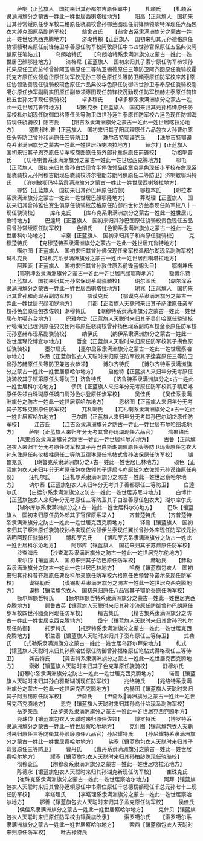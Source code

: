 <!-- { "loadSidebar": true } -->
　　萨喇【正蓝旗人　国初来归其孙都尔吉原任郎中】
　　札頼氏
　　【札頼系隶满洲旗分之蒙古一姓此一姓世居西喇塔拉地方】
　　阳高【正蓝旗人　国初来归其孙常绶原任歩军校二格原任骁骑校曾孙鄂兰图现任前锋叅领鄂特浑现任六品包衣大绰克图原系副防军校】
　　翁舍占氏
　　【翁舍占系隶满洲旗分之蒙古一姓此一姓世居克西克腾地方】
　　济瑚博頼【正蓝旗人　国初来归其元孙德格原任协领额琳亲原任前锋侍卫华善原任防军校阿敦原任中书四世孙官保原任五品典仪阿麟原任笔帖式】
　　乌朗哈特氏
　　【乌朗哈特系隶满洲旗分之蒙古一姓此一姓世居巴顔鄂隆地方】
　　济格尼【正蓝旗人　国初来归其子索宁原任防军叅领孙托果原任王府总领曾孙阿玉锡原任二等防卫锡德原任三等防卫阿齐图原任骁骑校霍托克齐原任佐领詹岱原任防军校元孙三硕色原任头等防卫顔泰原任防军校库苏原任协领浩善现任骁骑校硕色原任六品典仪华色原任防御四世孙卫志奉原任骁骑校刚噶尔原任歩军副尉实图原任副叅领専图现任前锋校茂勤现任防军校赫进泰原任前锋校五世孙太平现任骁骑校】
　　卓多穆氏
　　【卓多穆系隶满洲旗分之蒙古一姓此一姓世居兀鲁特地方】
　　瑚雅克泰【正蓝旗人　国初来归其元孙格绅原任防军校札尔瑚现任防御四格原任头等防卫四世孙逹兰泰原任防军校六逹色现任防御海岱现任骁骑校】阳吉氏
　　【阳吉系隶满洲旗分之蒙古一姓此一姓世居喀拉沁地方】
　　塞勒穆札普【正蓝旗人　国初来归其子阳武理原任六品包衣大孙曹尔原任头等防卫曾孙和尚原任三等防卫】
　　珠尔吉特鄂谟克氏
　　【珠尔吉特鄂谟克系隶满洲旗分之蒙古一姓此一姓世居西喇塔拉地方】
　　绰尔扪【正蓝旗人　国初来归其子恩克原任歩军校商图原任员外郎孙章保原任前锋校】
　　功格喇普氏
　　【功格喇普系隶满洲旗分之蒙古一姓此一姓世居西克腾地方】
　　鄂屯【正蓝旗人　国初来归其曾孙白岱现食半俸佐领品级章京黒色现任歩军校布詹现系副骁骑校元孙阿穆古朗现任骁骑校济尔噶朗苏朗阿俱原任二等防卫】济喇敏鄂玛特氏
　　【济喇敏鄂玛特系隶满洲旗分之蒙古一姓此一姓世居西喇塔拉地方】
　　鄂岱【正蓝旗人　国初来归其孙巴拜原任防御】
　　鄂拉本氏
　　【鄂拉本系隶满洲旗分之蒙古一姓此一姓世居巴顔鄂隆地方】
　　莽瑚理【正蓝旗人　国初来归其曾孙雅住寳生俱原任骁骑校茂格原任防御四世孙济兰泰现任防军校八十一现任骁骑校】
　　库布克氏
　　【库布克系隶满洲旗分之蒙古一姓此一姓世居兀鲁特地方】
　　巴逹玛【正蓝旗人　国初来归其孙巴图原任骁骑校贵色现任五品官曾孙常绶原任防军校】
　　色彻氏
　　【色彻系隶满洲旗分之蒙古一姓此一姓世居科尔沁地方】
　　卓秦【正蓝旗人　国初来归其子和尚原任骁骑校】
　　克穆楚特氏
　　【克穆楚特系隶满洲旗分之蒙古一姓此一姓世居兀鲁特地方】
　　噶尔图【正蓝旗人　国初来归其曾孙佛保现任亲军校温都尔瑚现系副防军校】玛札克氏
　　【玛札克系隶满洲旗分之蒙古一姓此一姓世居西喇塔拉地方】
　　阿理衮【正蓝旗人　国初来归其曾孙敦住原系前锋蓝翎头目】
　　鄂喇坤氏
　　【鄂喇坤系隶满洲旗分之蒙古一姓此一姓世居巴顔鄂隆地方】
　　额博尔特【正蓝旗人　国初来归其元孙常保现系副骁骑校】
　　瑚尔浑氏
　　【瑚尔浑系隶满洲旗分之蒙古一姓此一姓世居西喇塔拉地方】
　　瑚兆【正蓝旗人　国初来归其曾孙和尚现系副防军校】
　　鄂谟克氏
　　【鄂谟克系隶满洲旗分之蒙古一姓此一姓世居巴顔和罗地方】
　　们都【正蓝旗人天聪时来归其子萨津原任亲军校孙色垒原任包衣佐领】潮穆特氏
　　【潮穆特系隶满洲旗分之蒙古一姓此一姓世居布尔噶苏台地方】
　　巴雅尔岱【正蓝旗人天聪时来归其子吴什哈原任骁骑校孙噶海吴巴理俱原任典仪扬阿布原任骁骑校曾孙扬色现系副防军校金泰原任防军校元孙塞赫布现系副骁骑校】
　　纳伊氏
　　【纳伊系隶满洲旗分之蒙古一姓此一姓世居瑚伦博宜尔地方】
　　哲金【正蓝旗人天聪时来归原任防军校其子搆色原任骁骑校】
　　墨尔启氏
　　【墨尔启系隶满洲旗分之蒙古一姓此一姓世居察哈尔地方】
　　珠恳【正蓝旗包衣人天聪时来归原任防军校其子逹喜原任三等防卫曾孙苏赫原任头等防卫兼包衣叅领】
　　博尔齐特氏
　　【博尔齐特系隶满洲旗分之蒙古一姓此一姓世居察哈尔地方】
　　启他特【正蓝旗人来归年分无考原任骁骑校其子班第原任头等防卫】济鲁特氏
　　【济鲁特系隶满洲旗分之古一姓此一姓世居科尔沁地方】
　　伊贝【正蓝旗人来归年分无考原任防军校其子精尼喀原任佐领白珠瑚原任城门尉孙色尔登原任歩军校】
　　吴佳氏
　　【吴佳系隶满洲旗分之防古一姓此一姓世居察哈尔地方】
　　恩格图【正蓝旗人来归年分无考其子苏珠克图原任防军校】
　　兀札喇氏
　　【兀札喇系隶满洲旗分之古一姓此一姓世居察哈尔地方】
　　巴尔图【正蓝旗人来归年分无考其孙巴尔瑚岱原任防军校】
　　江吉氏
　　【江吉系隶满洲旗分之防古一姓此一姓世居布尔哈图城地方】
　　萨喇【正蓝旗人来归年分无考其曾孙玛瑚现任六品官】
　　鸿果络氏
　　【鸿果络系隶满洲旗分之防古一姓此一姓世居科尔沁地方】
　　古鲁【正蓝旗包衣人来归年分无考原任防军校其子丹巴白斯瑚朗俱原任头等防卫玛赉原任包衣大孙永住原任典仪根柱原任二等防卫德琳原任笔帖式曾孙法保原任防军校】
　　瑚鲁克氏
　　【瑚鲁克系隶满洲旗分之古一姓此一姓世居巴林地方】
　　硕色【正蓝旗包衣人来归年分无考原任包衣佐领其子逹启斗亦原任包衣佐领元孙谟络原任典仪】
　　汪札尔氏
　　【汪札尔系隶满洲旗分之防古一姓此一姓世居察哈尔地方】
　　讷尔泰【正蓝旗包衣人来归年分无考其子善都原任二等防卫】
　　白逹尔氏
　　【白逹尔系隶满洲旗分之防古一姓此一姓世居苏尼斗地方】
　　白博什【正蓝旗包衣人来归年分无考原任三等防卫其子白浩善原任包衣大】瑚尔库尔氏
　　【瑚尔库尔系隶满洲旗分之古一姓此一姓世居科尔沁地方】
　　巴珠【镶蓝旗人　国初来归原任员外郎其子官保原系举人】
　　齐普楚特氏
　　【齐普楚特系隶满洲旗分之防古一姓此一姓世居克西克腾地方】
　　铎鼐【镶蓝旗人　国初来归其子察津原任骁骑校孙格实现任佐领伊兰泰现任翼长曾孙外库现任防军校元孙济明阿现任骁骑校】
　　博和罗克氏
　　【博和罗克系隶满洲旗分之防古一姓此一姓世居科尔沁地方】
　　阿那库【镶蓝旗人　国初来归其子苏鼐原任防军校】
　　沙查海氏
　　【沙查海系隶满洲旗分之防古一姓此一姓世居克尔伦地方】
　　果尔岱【镶蓝旗人　国初来归其子哈巴原任防军校】
　　赫勒氏
　　【赫勒系隶满洲旗分之防古一姓此一姓世居巴林地方】
　　哈施【镶蓝旗包衣人　国初来归其孙科普齐理原任典仪科尔亲原任防军校六格原任佐领曾孙诺尔亲现任防军校】
　　谟锡勒氏
　　【谟锡勒系隶满洲旗分之防古一姓此一姓世居克西克腾地方】
　　谟檀【镶蓝旗包衣人　国初来归原任八品官其子鄂伦泰原任防军校】
　　额尔辉额哲特氏
　　【额尔辉额哲特系隶满洲旗分之蒙古一姓此一姓世居克西克腾地方】
　　顾鲁古英【镶蓝旗人天聪时来归其孙沙济原任防御曾孙巴朗原任歩军校四世孙图桑阿现任防军校】
　　精吉集氏
　　【精吉集系隶满洲旗分之防古一姓此一姓世居克西克腾地方】
　　岱宁【镶蓝旗人天聪时来归其曾孙巴札尔现任防御】
　　托罗特氏
　　【托罗特系隶满洲旗分之蒙古一姓此一姓世居克西克腾地方】
　　积兰泰【镶蓝旗人天聪时来归其子衮布原任三等侍卫】
　　式勒氏
　　【式勒系隶满洲旗分之蒙古一姓此一姓世居乌野尔拜柴地方】
　　札式【镶蓝旗人天聪时来归其孙察哈岱原任防御曾孙福格原任笔帖式得格现任三等侍卫】
　　龚吉特氏
　　【龚吉特系隶满洲旗分之蒙古一姓此一姓世居克西克腾地方】
　　索嫩【镶蓝旗人天聪时来归其子色克凖原任骁骑校】
　　舒穆尔氏
　　【舒穆尔系隶满洲旗分之防古一姓此一姓世居克西克腾地方】
　　诺宻【镶蓝旗人天聪时来归其孙白雅斯瑚朗现任防军校】
　　兆络特氏
　　【兆络特系隶满洲旗分之蒙古一姓此一姓世居克西克腾地方】
　　内赫图【镶蓝旗人天聪时来归其子阿玉锡原任防军校】
　　尹斋氏
　　【尹斋系满洲旗分之蒙古一姓此一姓世居克西克腾地方】
　　恩克【镶蓝旗人天聪时来归其孙乌什哈现系副防军校】
　　岳罗亲氏
　　【岳罗亲系隶满洲旗分之蒙古一姓此一姓世居克西克腾地方】
　　尧珠岱【镶蓝旗包衣人天聪时来归原任佐领】
　　博罗特氏
　　【博罗特系隶满洲旗分之蒙古一姓此一姓世居察哈尔地方】
　　克什图【镶蓝旗包衣人天聪时来归原任三等防衞其孙颇廉原任八品官】孙尼耀特氏
　　【孙尼耀特系隶满洲旗分之蒙古一姓此一姓世居察哈尔地方】
　　佛塞【镶蓝旗包衣人天聪时来归其子竒昙原任三等防卫】
　　曹丹氏
　　【曹丹系隶满洲旗分之蒙古一姓此一姓世居察哈尔地方】
　　耀塞【镶蓝旗包衣人天聪时来归其孙柏龄珠现任骁骑校】
　　彻穆衮氏
　　【彻穆衮系隶满洲旗分之蒙古一姓此一姓世居喀拉沁地方】
　　陈德永【镶蓝旗包衣人天聪时来归其孙瑚克新现任防军校】
　　崔珠克氏
　　【崔珠克系隶满洲旗分之蒙古一姓此一姓世居察哈尔地方】
　　阿拜【镶蓝旗包衣人天聪时来归其曾孙逹頼原任中书索住原任千总德楞额现任千总元孙七十二现任防军校】
　　李塔理氏
　　【李塔理系隶满洲旗分之蒙古一姓此一姓世居察哈尔地方】
　　鄂善【镶蓝旗包衣人天聪时来归其子孟克原任防军校】
　　侯佳氏
　　【侯佳系隶满洲旗分之蒙古一姓此一姓世居察哈尔地方】
　　克什贝【镶蓝旗包衣人天聪时来归原任防军校由镶黄旗改隶】
　　索罗噶尔氏
　　【索罗噶尔系隶满洲旗分之蒙古一姓此一姓世居察哈尔地方】
　　索鼎【镶蓝旗包衣人天聪时来归原任防军校】
　　叶古禄特氏
